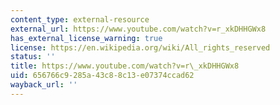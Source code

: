 ```yaml
---
content_type: external-resource
external_url: https://www.youtube.com/watch?v=r_xkDHHGWx8
has_external_license_warning: true
license: https://en.wikipedia.org/wiki/All_rights_reserved
status: ''
title: https://www.youtube.com/watch?v=r\_xkDHHGWx8
uid: 656766c9-285a-43c8-8c13-e07374ccad62
wayback_url: ''
---
```

